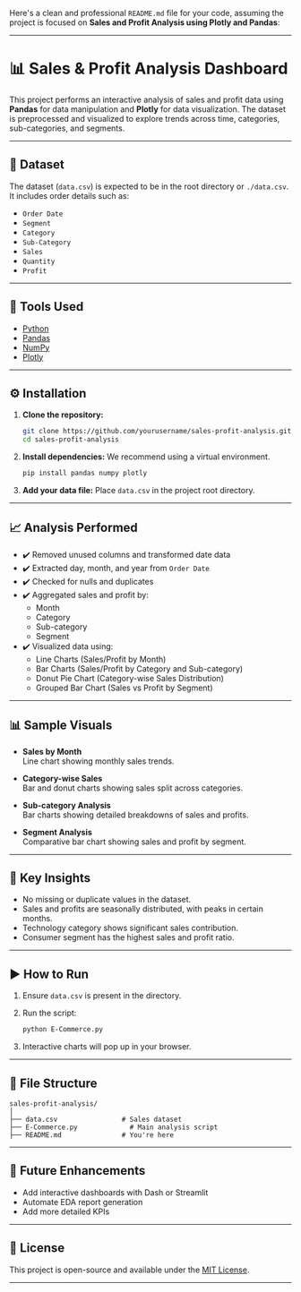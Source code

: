 Here's a clean and professional `README.md` file for your code, assuming the project is focused on **Sales and Profit Analysis using Plotly and Pandas**:

---

# 📊 Sales & Profit Analysis Dashboard

This project performs an interactive analysis of sales and profit data using **Pandas** for data manipulation and **Plotly** for data visualization. The dataset is preprocessed and visualized to explore trends across time, categories, sub-categories, and segments.

---

## 📁 Dataset

The dataset (`data.csv`) is expected to be in the root directory or `./data.csv`. It includes order details such as:

- `Order Date`
- `Segment`
- `Category`
- `Sub-Category`
- `Sales`
- `Quantity`
- `Profit`

---

## 🧰 Tools Used

- [Python](https://www.python.org/)
- [Pandas](https://pandas.pydata.org/)
- [NumPy](https://numpy.org/)
- [Plotly](https://plotly.com/python/)

---

## ⚙️ Installation

1. **Clone the repository:**
   ```bash
   git clone https://github.com/yourusername/sales-profit-analysis.git
   cd sales-profit-analysis
   ```

2. **Install dependencies:**
   We recommend using a virtual environment.

   ```bash
   pip install pandas numpy plotly
   ```

3. **Add your data file:**
   Place `data.csv` in the project root directory.

---

## 📈 Analysis Performed

- ✔️ Removed unused columns and transformed date data
- ✔️ Extracted day, month, and year from `Order Date`
- ✔️ Checked for nulls and duplicates
- ✔️ Aggregated sales and profit by:
  - Month
  - Category
  - Sub-category
  - Segment
- ✔️ Visualized data using:
  - Line Charts (Sales/Profit by Month)
  - Bar Charts (Sales/Profit by Category and Sub-category)
  - Donut Pie Chart (Category-wise Sales Distribution)
  - Grouped Bar Chart (Sales vs Profit by Segment)

---

## 📊 Sample Visuals

- **Sales by Month**  
  Line chart showing monthly sales trends.

- **Category-wise Sales**  
  Bar and donut charts showing sales split across categories.

- **Sub-category Analysis**  
  Bar charts showing detailed breakdowns of sales and profits.

- **Segment Analysis**  
  Comparative bar chart showing sales and profit by segment.

---

## 📌 Key Insights

- No missing or duplicate values in the dataset.
- Sales and profits are seasonally distributed, with peaks in certain months.
- Technology category shows significant sales contribution.
- Consumer segment has the highest sales and profit ratio.

---

## ▶️ How to Run

1. Ensure `data.csv` is present in the directory.
2. Run the script:

   ```bash
   python E-Commerce.py
   ```

3. Interactive charts will pop up in your browser.

---

## 📂 File Structure

```
sales-profit-analysis/
│
├── data.csv                # Sales dataset
├── E-Commerce.py             # Main analysis script
├── README.md               # You're here
```

---

## 🧠 Future Enhancements

- Add interactive dashboards with Dash or Streamlit
- Automate EDA report generation
- Add more detailed KPIs

---

## 📝 License

This project is open-source and available under the [MIT License](LICENSE).

---
